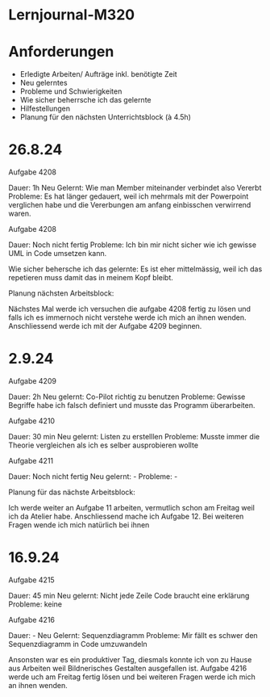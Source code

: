 # Lernjournal-M320

# Anforderungen 

- Erledigte Arbeiten/ Aufträge inkl. benötigte Zeit
- Neu gelerntes
- Probleme und Schwierigkeiten
- Wie sicher beherrsche ich das gelernte 
- Hilfestellungen
- Planung für den nächsten Unterrichtsblock (à 4.5h)

# 26.8.24

Aufgabe 4208

Dauer: 1h
Neu Gelernt: Wie man Member miteinander verbindet also Vererbt
Probleme: Es hat länger gedauert, weil ich mehrmals mit der Powerpoint verglichen habe und die Vererbungen am anfang einbisschen verwirrend waren.

Aufgabe 4208

Dauer: Noch nicht fertig
Probleme: Ich bin mir nicht sicher wie ich gewisse UML in Code umsetzen kann. 

Wie sicher behersche ich das gelernte: Es ist eher mittelmässig, weil ich das repetieren muss damit das in meinem Kopf bleibt. 

Planung nächsten Arbeitsblock:

Nächstes Mal werde ich versuchen die aufgabe 4208 fertig zu lösen und falls ich es immernoch nicht verstehe werde ich mich an ihnen wenden. Anschliessend werde ich mit der Aufgabe 4209 beginnen. 

# 2.9.24

Aufgabe 4209

Dauer: 2h
Neu gelernt: Co-Pilot richtig zu benutzen
Probleme: Gewisse Begriffe habe ich falsch definiert und musste das Programm überarbeiten.

Aufgabe 4210

Dauer: 30 min
Neu gelernt: Listen zu erstelllen
Probleme: Musste immer die Theorie vergleichen als ich es selber ausprobieren wollte

Aufgabe 4211

Dauer: Noch nicht fertig 
Neu gelernt: -
Probleme: - 

Planung für das nächste Arbeitsblock: 

Ich werde weiter an Aufgabe 11 arbeiten, vermutlich schon am Freitag weil ich da Atelier habe. Anschliessend mache ich Aufgabe 12. Bei weiteren Fragen wende ich mich natürlich bei ihnen 


# 16.9.24 

Aufgabe 4215

Dauer: 45 min
Neu gelernt: Nicht jede Zeile Code braucht eine erklärung
Probleme: keine

Aufgabe 4216

Dauer: -
Neu Gelernt: Sequenzdiagramm 
Probleme: Mir fällt es schwer den Sequenzdiagramm in Code umzuwandeln

Ansonsten war es ein produktiver Tag, diesmals konnte ich von zu Hause aus Arbeiten weil Bildnerisches Gestalten ausgefallen ist. Aufgabe 4216 werde uch am Freitag fertig lösen und bei weiteren Fragen werde ich mich an ihnen wenden. 
